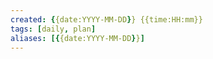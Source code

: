 ```yaml
---
created: {{date:YYYY-MM-DD}} {{time:HH:mm}}
tags: [daily, plan]
aliases: [{{date:YYYY-MM-DD}}]
---
```


